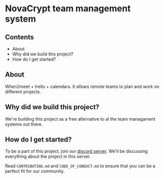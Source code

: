 # NovaCrypt team management system

## Contents
  - About
  - Why did we build this project?
  - How do I get started?
## About

When2meet + trello + calendars. It allows remote teams to plan and work on different projects.

## Why did we build this project?

We're building this project as a free alternative to al the team managament systems out there. 

## How do I get started?

To be a part of this project, join our [discord server](https://discord.gg/rEg6AUWs). We'll be discussing everything about the project in this server.

Read ```CONTRIBUTING.md``` and ```CODE_OF_CONDUCT.md``` to ensure that you can be a perfect fit for our community.
